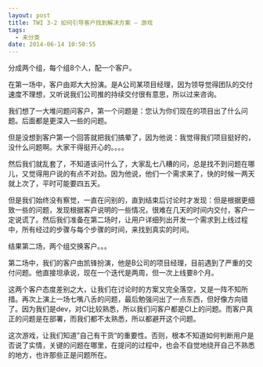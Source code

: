 ```yaml
---
layout: post
title: TWI 3-2 如何引导客户找到解决方案 – 游戏
tags:
  - 未分类
date: 2014-06-14 10:50:55
---
```


分成两个组，每个组8个人，配一个客户。

在第一场中，客户由郑大大扮演。是A公司某项目经理，因为领导觉得团队的交付速度不理想，又听说我们公司推的持续交付很有意思，所以过来咨询。

我们想了一大堆问题问客户，第一个问题是：您认为你们现在的项目出了什么问题。后面都是更深入一些的问题。

但是没想到客户第一个回答就把我们搞晕了，因为他说：我觉得我们项目挺好的，没什么问题啊。大家干得挺开心的。。。。

然后我们就乱套了，不知道该问什么了，大家乱七八糟的问，总是找不到问题在哪儿，又觉得用户说的有点不对劲。因为他说，他们一个需求来了，快的时候一两天就上次了，平时可能要四五天。

但是我们始终没有察觉，一直在问别的，直到结束后讨论时才发现：但是根据更细致一些的问题，发现根据客户说明的一些情况，很难在几天的时间内交付，客户一定说谎了。然后我们准备在第二场时，让用户详细列出开发一个需求到上线过程中，所有经过的步骤与每个步骤的时间，来找到真实的时间。

结果第二场，两个组交换客户。。。

第二场中，我们的客户由凯锋扮演，他是B公司的项目经理，目前遇到了严重的交付问题。他直接坦承说，现在一个迭代是两周，但一次上线要8个月。

这两个客户态度差别之大，让我们在讨论时的方案又完全落空，又是一阵不知所措。再次上演上一场七嘴八舌的问题，最后勉强问出了一点东西，但好像方向错了。因为我们是dev，对CI比较熟悉，所以我们问客户都是CI上的问题。而客户真正的问题是在部署，而我们都不太熟悉，所以都避开这个问题。

这次游戏，让我们知道”自己有干货“的重要性。否则，根本不知道如何判断用户是否说了实情，关键的问题在哪里，在提问的过程中，也会不自觉地绕开自己不熟悉的地方，也许那些正是问题所在。